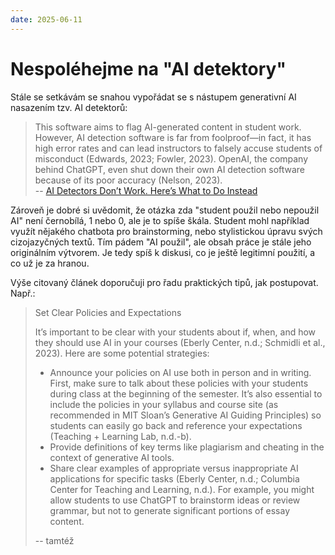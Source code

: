 ```yaml
---
date: 2025-06-11
---
```


# Nespoléhejme na "AI detektory"

Stále se setkávám se snahou vypořádat se s nástupem generativní AI nasazením tzv. AI detektorů:

> This software aims to flag AI-generated content in student work. However, AI detection software is far from foolproof—in fact, it has high error rates and can lead instructors to falsely accuse students of misconduct (Edwards, 2023; Fowler, 2023). OpenAI, the company behind ChatGPT, even shut down their own AI detection software because of its poor accuracy (Nelson, 2023).  
-- [AI Detectors Don’t Work. Here’s What to Do Instead](https://mitsloanedtech.mit.edu/ai/teach/ai-detectors-dont-work/) 

<!-- more -->

Zároveň je dobré si uvědomit, že otázka zda "student použil nebo nepoužil AI" není černobílá, 1 nebo 0, ale je to spíše škála. Student mohl například využít nějakého chatbota pro brainstorming, nebo stylistickou úpravu svých cizojazyčných textů. Tím pádem "AI použil", ale obsah práce je stále jeho originálním výtvorem. Je tedy spíš k diskusi, co je ještě legitimní použití, a co už je za hranou.

Výše citovaný článek doporučuji pro řadu praktických tipů, jak postupovat. Např.:

> Set Clear Policies and Expectations
>
> It’s important to be clear with your students about if, when, and how they should use AI in your courses (Eberly Center, n.d.; Schmidli et al., 2023). Here are some potential strategies:
>
> * Announce your policies on AI use both in person and in writing. First, make sure to talk about these policies with your students during class at the beginning of the semester. It’s also essential to include the policies in your syllabus and course site (as recommended in MIT Sloan’s Generative AI Guiding Principles) so students can easily go back and reference your expectations (Teaching + Learning Lab, n.d.-b).
> * Provide definitions of key terms like plagiarism and cheating in the context of generative AI tools.
> * Share clear examples of appropriate versus inappropriate AI applications for specific tasks (Eberly Center, n.d.; Columbia Center for Teaching and Learning, n.d.). For example, you might allow students to use ChatGPT to brainstorm ideas or review grammar, but not to generate significant portions of essay content.  
>
> -- tamtéž
